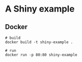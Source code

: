 # A Shiny example

## Docker

```
# build
docker build -t shiny-example .

# run
docker run -p 80:80 shiny-example
```

